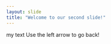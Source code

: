 ```yaml
---
layout: slide
title: "Welcome to our second slide!"
---
```

my text
Use the left arrow to go back! 
